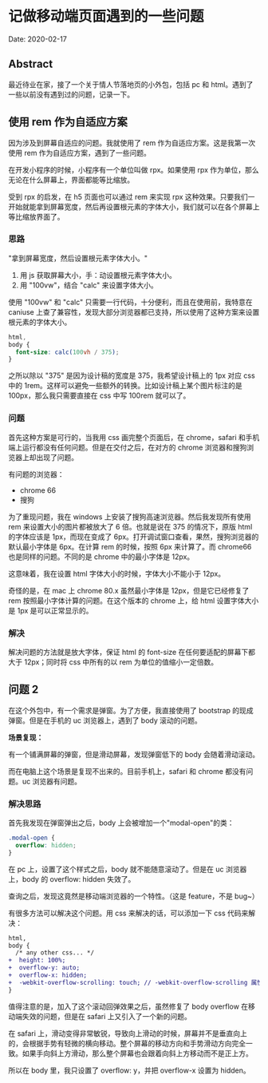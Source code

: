 # 记做移动端页面遇到的一些问题

Date: 2020-02-17

## Abstract

最近待业在家，接了一个关于情人节落地页的小外包，包括 pc 和 html。遇到了一些以前没有遇到过的问题，记录一下。

## 使用 rem 作为自适应方案

因为涉及到屏幕自适应的问题。我就使用了 rem 作为自适应方案。这是我第一次使用 rem 作为自适应方案，遇到了一些问题。

在开发小程序的时候，小程序有一个单位叫做 rpx。如果使用 rpx 作为单位，那么无论在什么屏幕上，界面都能等比缩放。

受到 rpx 的启发，在 h5 页面也可以通过 rem 来实现 rpx 这种效果。只要我们一开始就能拿到屏幕宽度，然后再设置根元素的字体大小，我们就可以在各个屏幕上等比缩放界面了。

### 思路

"拿到屏幕宽度，然后设置根元素字体大小。"

1. 用 js 获取屏幕大小，手：动设置根元素字体大小。
2. 用 "100vw"，结合 "calc" 来设置字体大小。

使用 "100vw" 和 "calc" 只需要一行代码，十分便利，而且在使用前，我特意在 caniuse 上查了兼容性，发现大部分浏览器都已支持，所以使用了这种方案来设置根元素的字体大小。

```css
html,
body {
  font-size: calc(100vh / 375);
}
```

之所以除以 "375" 是因为设计稿的宽度是 375，我希望设计稿上的 1px 对应 css 中的 1rem。这样可以避免一些额外的转换。比如设计稿上某个图片标注的是 100px，那么我只需要直接在 css 中写 100rem 就可以了。

### 问题

首先这种方案是可行的，当我用 css 画完整个页面后，在 chrome，safari 和手机端上运行都没有任何问题。但是在交付之后，在对方的 chrome 浏览器和搜狗浏览器上却出现了问题。

有问题的浏览器：

- chrome 66
- 搜狗

为了重现问题，我在 windows 上安装了搜狗高速浏览器。然后我发现所有使用 rem 来设置大小的图片都被放大了 6 倍。也就是说在 375 的情况下，原版 html 的字体应该是 1px，而现在变成了 6px。打开调试窗口查看，果然，搜狗浏览器的默认最小字体是 6px。在计算 rem 的时候，按照 6px 来计算了。而 chrome66 也是同样的问题。不同的是 chrome 中的最小字体是 12px。

这意味着，我在设置 html 字体大小的时候，字体大小不能小于 12px。

奇怪的是，在 mac 上 chrome 80.x 虽然最小字体是 12px，但是它已经修复了 rem 按照最小字体计算的问题。在这个版本的 chrome 上，给 html 设置字体大小是 1px 是可以正常显示的。

### 解决

解决问题的方法就是放大字体，保证 html 的 font-size 在任何要适配的屏幕下都大于 12px；同时将 css 中所有的以 rem 为单位的值缩小一定倍数。

## 问题 2

在这个外包中，有一个需求是弹窗。为了方便，我直接使用了 bootstrap 的现成弹窗。但是在手机的 uc 浏览器上，遇到了 body 滚动的问题。

**场景复现：**

有一个铺满屏幕的弹窗，但是滑动屏幕，发现弹窗低下的 body 会随着滑动滚动。

而在电脑上这个场景是复现不出来的。目前手机上，safari 和 chrome 都没有问题。uc 浏览器有问题。

### 解决思路

首先我发现在弹窗弹出之后，body 上会被增加一个"modal-open"的类：

```css
.modal-open {
  overflow: hidden;
}
```

在 pc 上，设置了这个样式之后，body 就不能随意滚动了。但是在 uc 浏览器上，body 的 overflow: hidden 失效了。

查询之后，发现这竟然是移动端浏览器的一个特性。（这是 feature，不是 bug~）

有很多方法可以解决这个问题。用 css 来解决的话，可以添加一下 css 代码来解决：

```diff
html,
body {
  /* any other css... */
+  height: 100%;
+  overflow-y: auto;
+  overflow-x: hidden;
+  -webkit-overflow-scrolling: touch; // -webkit-overflow-scrolling 属性控制元素在移动设备上是否使用滚动回弹效果
}
```

值得注意的是，加入了这个滚动回弹效果之后，虽然修复了 body overflow 在移动端失效的问题，但是在 safari 上又引入了一个新的问题。

在 safari 上，滑动变得非常敏锐，导致向上滑动的时候，屏幕并不是垂直向上的，会根据手势有轻微的横向移动。整个屏幕的移动方向和手势滑动方向完全一致。如果手向斜上方滑动，那么整个屏幕也会跟着向斜上方移动而不是正上方。

所以在 body 里，我只设置了 overflow: y，并把 overflow-x 设置为 hidden。
